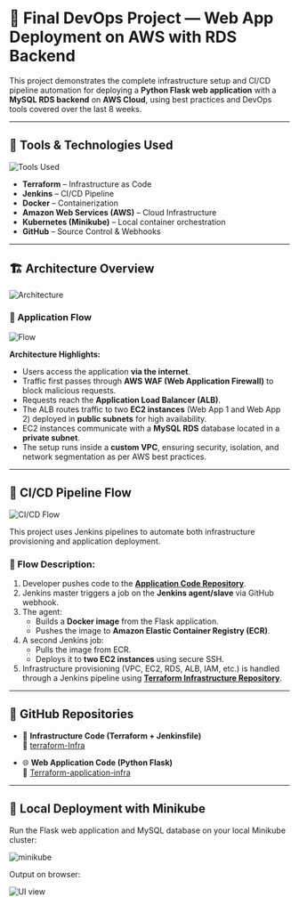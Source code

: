 # 🚀 Final DevOps Project — Web App Deployment on AWS with RDS Backend

This project demonstrates the complete infrastructure setup and CI/CD pipeline automation for deploying a **Python Flask web application** with a **MySQL RDS backend** on **AWS Cloud**, using best practices and DevOps tools covered over the last 8 weeks.

---

## 🧰 Tools & Technologies Used

![Tools Used](toolsused.png)

- **Terraform** – Infrastructure as Code  
- **Jenkins** – CI/CD Pipeline  
- **Docker** – Containerization  
- **Amazon Web Services (AWS)** – Cloud Infrastructure  
- **Kubernetes (Minikube)** – Local container orchestration  
- **GitHub** – Source Control & Webhooks  

---

## 🏗️ Architecture Overview

![Architecture](architectureOverview.png)

### 🔄 Application Flow

![Flow](ApplicationFlow.png)

**Architecture Highlights:**

- Users access the application **via the internet**.
- Traffic first passes through **AWS WAF (Web Application Firewall)** to block malicious requests.
- Requests reach the **Application Load Balancer (ALB)**.
- The ALB routes traffic to two **EC2 instances** (Web App 1 and Web App 2) deployed in **public subnets** for high availability.
- EC2 instances communicate with a **MySQL RDS** database located in a **private subnet**.
- The setup runs inside a **custom VPC**, ensuring security, isolation, and network segmentation as per AWS best practices.

---

## 🔁 CI/CD Pipeline Flow

![CI/CD Flow](CICDPipelineFlow.png)

This project uses Jenkins pipelines to automate both infrastructure provisioning and application deployment.

### 🧩 Flow Description:

1. Developer pushes code to the [**Application Code Repository**](https://github.com/aayushITT/Terraform-application-infra).
2. Jenkins master triggers a job on the **Jenkins agent/slave** via GitHub webhook.
3. The agent:
   - Builds a **Docker image** from the Flask application.
   - Pushes the image to **Amazon Elastic Container Registry (ECR)**.
4. A second Jenkins job:
   - Pulls the image from ECR.
   - Deploys it to **two EC2 instances** using secure SSH.
5. Infrastructure provisioning (VPC, EC2, RDS, ALB, IAM, etc.) is handled through a Jenkins pipeline using [**Terraform Infrastructure Repository**](https://github.com/aayushITT/terraform-Infra).

---

## 📂 GitHub Repositories

- 🧱 **Infrastructure Code (Terraform + Jenkinsfile)**  
  🔗 [terraform-Infra](https://github.com/aayushITT/terraform-Infra)

- 🌐 **Web Application Code (Python Flask)**  
  🔗 [Terraform-application-infra](https://github.com/aayushITT/Terraform-application-infra)

---

## 🧪 Local Deployment with Minikube 

Run the Flask web application and MySQL database on your local Minikube cluster:

![minikube](minikube.png)

Output on browser:

![UI view](Application.png)